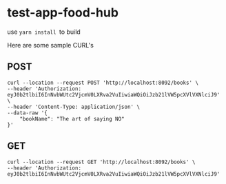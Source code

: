 # test-app-food-hub

use `yarn install `to build

Here are some sample CURL's
## POST
```
curl --location --request POST 'http://localhost:8092/books' \
--header 'Authorization: eyJ0b2tlbiI6InNvbWUtc2VjcmV0LXRva2VuIiwiaWQiOiJzb21lVW5pcXVlVXNlciJ9' \
--header 'Content-Type: application/json' \
--data-raw '{
    "bookName": "The art of saying NO"
}'
```

## GET
```
curl --location --request GET 'http://localhost:8092/books' \
--header 'Authorization: eyJ0b2tlbiI6InNvbWUtc2VjcmV0LXRva2VuIiwiaWQiOiJzb21lVW5pcXVlVXNlciJ9'
```